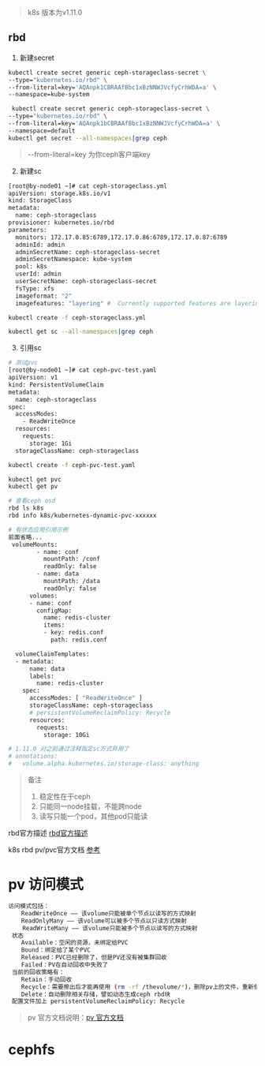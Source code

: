 > k8s 版本为v1.11.0
## rbd
1. 新建secret
```bash
kubectl create secret generic ceph-storageclass-secret \
--type="kubernetes.io/rbd" \
--from-literal=key='AQAnpk1CBRAAfBbc1xBzNNWJVcfyCrhWDA=a' \
--namespace=kube-system

 kubectl create secret generic ceph-storageclass-secret \
--type="kubernetes.io/rbd" \
--from-literal=key='AQAnpk1bCBRAAfBbc1xBzNNWJVcfyCrhWDA=a' \
--namespace=default
kubectl get secret --all-namespaces|grep ceph
```
> --from-literal=key 为你ceph客户端key
2. 新建sc
```bash
[root@by-node01 ~]# cat ceph-storageclass.yml
apiVersion: storage.k8s.io/v1
kind: StorageClass
metadata:
  name: ceph-storageclass
provisioner: kubernetes.io/rbd
parameters:
  monitors: 172.17.0.85:6789,172.17.0.86:6789,172.17.0.87:6789
  adminId: admin
  adminSecretName: ceph-storageclass-secret
  adminSecretNamespace: kube-system
  pool: k8s
  userId: admin
  userSecretName: ceph-storageclass-secret
  fsType: xfs
  imageformat: "2"
  imagefeatures: "layering" #  Currently supported features are layering only. Default is ""

kubectl create -f ceph-storageclass.yml

kubectl get sc --all-namespaces|grep ceph
```
3. 引用sc
```bash
# 测试pvc
[root@by-node01 ~]# cat ceph-pvc-test.yaml
apiVersion: v1
kind: PersistentVolumeClaim
metadata:
  name: ceph-storageclass
spec:
  accessModes:
    - ReadWriteOnce
  resources:
    requests:
      storage: 1Gi
  storageClassName: ceph-storageclass

kubectl create -f ceph-pvc-test.yaml

kubectl get pvc
kubectl get pv

# 查看ceph osd
rbd ls k8s
rbd info k8s/kubernetes-dynamic-pvc-xxxxxx

# 有状态应用引用示例
前面省略...
 volumeMounts:
        - name: conf
          mountPath: /conf
          readOnly: false
        - name: data
          mountPath: /data
          readOnly: false
      volumes:
      - name: conf
        configMap:
          name: redis-cluster
          items:
          - key: redis.conf
            path: redis.conf

  volumeClaimTemplates:
  - metadata:
      name: data
      labels:
        name: redis-cluster
    spec:
      accessModes: [ "ReadWriteOnce" ]
      storageClassName: ceph-storageclass
      # persistentVolumeReclaimPolicy: Recycle
      resources:
        requests:
          storage: 10Gi

# 1.11.0 对之前通过注释指定sc方式弃用了
# annotations:
#   volume.alpha.kubernetes.io/storage-class: anything


```
> 备注
> 1. 稳定性在于ceph
> 2. 只能同一node挂载，不能跨node
> 3. 读写只能一个pod，其他pod只能读

rbd官方描述 [rbd官方描述](https://kubernetes.io/docs/user-guide/volumes/#rbd)

k8s rbd pv/pvc官方文档 [参考](https://kubernetes.io/docs/concepts/storage/storage-classes/)

# pv 访问模式
```bash
访问模式包括：
 　 ReadWriteOnce —— 该volume只能被单个节点以读写的方式映射
 　 ReadOnlyMany —— 该volume可以被多个节点以只读方式映射
    ReadWriteMany —— 该volume只能被多个节点以读写的方式映射    
 状态
 　 Available：空闲的资源，未绑定给PVC 
 　 Bound：绑定给了某个PVC 
 　 Released：PVC已经删除了，但是PV还没有被集群回收 
 　 Failed：PV在自动回收中失败了 
 当前的回收策略有：
 　 Retain：手动回收
 　 Recycle：需要擦出后才能再使用 (rm -rf /thevolume/*)，删除pv上的文件，重新使用
 　 Delete：自动删除相关存储，譬如动态生成ceph rbd块
 配置文件加上 persistentVolumeReclaimPolicy: Recycle
 ```
> pv 官方文档说明：[pv 官方文档](https://kubernetes.io/docs/concepts/storage/persistent-volumes/)

# cephfs
